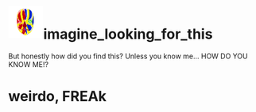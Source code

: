 <img align = "left" height = "64" src = "./LOGOMASK.png">

# imagine_looking_for_this

But honestly how did you find this? Unless you know me... HOW DO YOU KNOW ME!?

# weirdo, FREAk
